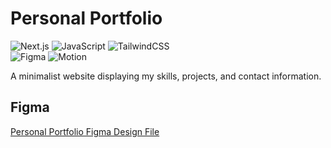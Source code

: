 # Personal Portfolio

![Next.js](https://img.shields.io/badge/next.js-000000?style=for-the-badge&logo=nextdotjs&logoColor=white)
![JavaScript](https://img.shields.io/badge/javascript-%23323330.svg?style=for-the-badge&logo=javascript&logoColor=%23F7DF1E)
![TailwindCSS](https://img.shields.io/badge/tailwindcss-%2338B2AC.svg?style=for-the-badge&logo=tailwind-css&logoColor=white)
<br/>
![Figma](https://img.shields.io/badge/figma-%23F24E1E.svg?style=for-the-badge&logo=figma&logoColor=white)
![Motion](https://img.shields.io/badge/Motion-0055FF?style=for-the-badge&logo=framer&logoColor=white)

A minimalist website displaying my skills, projects, and contact information.

## Figma

[Personal Portfolio Figma Design File](https://www.figma.com/design/xpJdJ6geOfJtNaIKIoxYH7/stanleylew5.github.io-LIVE?node-id=0-1&t=aDz7mdD1dDgEXrsv-1)
